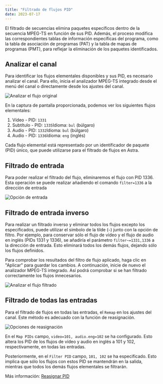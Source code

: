 ```yaml
---
title: "Filtrado de flujos PID"
date: 2023-07-17
---
```


El filtrado de secuencias elimina paquetes específicos dentro de la secuencia MPEG-TS en función de sus PID. Además, el proceso modifica las correspondientes tablas de información específicas del programa, como la tabla de asociación de programas (PAT) y la tabla de mapas de programas (PMT), para reflejar la eliminación de los paquetes identificados.

## Analizar el canal[](https://help.cesbo.com/astra/processing/mpegts/filter#analyze-channel)

Para identificar los flujos elementales disponibles y sus PID, es necesario analizar el canal. Para ello, inicia el analizador MPEG-TS integrado desde el menú del canal o directamente desde los ajustes del canal.

![Analizar el flujo original](https://cdn.cesbo.com/help/astra/processing/utilities/filter/analyze-original.png)

En la captura de pantalla proporcionada, podemos ver los siguientes flujos elementales:

1. Vídeo - PID: `1331`
2. Subtítulo - PID: `1335`Idioma: `bul` (búlgaro)
3. Audio - PID: `1332`Idioma: `bul` (búlgaro)
4. Audio - PID: `1336`Idioma: `eng` (inglés)

Cada flujo elemental está representado por un identificador de paquete (PID) único, que puede utilizarse para el filtrado de flujos en Astra.

## Filtrado de entrada[](https://help.cesbo.com/astra/processing/mpegts/filter#input-filtering)

Para poder realizar el filtrado del flujo, eliminaremos el flujo con PID 1336. Esta operación se puede realizar añadiendo el comando `filter=1336` a la dirección de entrada

![Opción de entrada](https://cdn.cesbo.com/help/astra/processing/utilities/filter/input-options.png)

## Filtrado de entrada inverso[](https://help.cesbo.com/astra/processing/mpegts/filter#inverse-input-filtering)

Para realizar un filtrado inverso y eliminar todos los flujos excepto los especificados, puede utilizar el símbolo de la tilde (`~`) junto con la opción de filtro. Por ejemplo, para conservar sólo el flujo de vídeo y el flujo de audio en inglés (PIDs 1331 y 1336), se añadiría el parámetro `filter~=1331,1336` a la dirección de entrada. Esto eliminará todos los demás flujos, dejando sólo los flujos definidos.

Para comprobar los resultados del filtro de flujo aplicado, haga clic en "Aplicar" para guardar los cambios. A continuación, inicie de nuevo el analizador MPEG-TS integrado. Así podrá comprobar si se han filtrado correctamente los flujos innecesarios.

![Analizar el flujo filtrado](https://cdn.cesbo.com/help/astra/processing/utilities/filter/analyze-filtered.png)

## Filtrado de todas las entradas[](https://help.cesbo.com/astra/processing/mpegts/filter#filtering-for-all-inputs)

Para el filtrado de flujos en todas las entradas, el `Remap` en los ajustes del canal. Este método es adecuado con la función de reasignación.

![Opciones de reasignación](https://cdn.cesbo.com/help/astra/processing/utilities/filter/remap-options.png)

En el `Map PIDs` campo, `video=101, audio.eng=102` se ha configurado. Esto altera los PID de los flujos de vídeo y audio en inglés a 101 y 102, respectivamente, en todas las entradas.

Posteriormente, en el `Filter PID` campo, `101, 102` se ha especificado. Esto implica que sólo los flujos con estos PID se mantendrán en la salida, mientras que todos los demás flujos elementales se filtrarán.

Más información: [Reasignar PID](https://help.cesbo.com/astra/processing/mpegts/remap)
